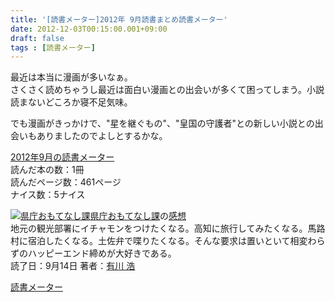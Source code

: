 ```yaml
---
title: '[読書メーター]2012年 9月読書まとめ読書メーター'
date: 2012-12-03T00:15:00.001+09:00
draft: false
tags : [読書メーター]
---
```


  
最近は本当に漫画が多いなぁ。  
さくさく読めちゃうし最近は面白い漫画との出会いが多くて困ってしまう。小説読まないどころか寝不足気味。  
  
でも漫画がきっかけで、"星を継ぐもの"、"皇国の守護者"との新しい小説との出会いもありましたのでよしとするかな。  
  
  
[2012年9月の読書メーター](http://book.akahoshitakuya.com/u/44081/matome?invite_id=44081)  
読んだ本の数：1冊  
読んだページ数：461ページ  
ナイス数：5ナイス  
  
[![県庁おもてなし課](http://ecx.images-amazon.com/images/I/51jYcLnxYGL._SX70_.jpg)](http://book.akahoshitakuya.com/b/4048741829)[県庁おもてなし課](http://book.akahoshitakuya.com/b/4048741829 "県庁おもてなし課")の[感想](http://book.akahoshitakuya.com/cmt/22323603 "県庁おもてなし課のcallas1900さんの感想")  
地元の観光部署にイチャモンをつけたくなる。高知に旅行してみたくなる。馬路村に宿泊したくなる。土佐弁で喋りたくなる。そんな要求は置いといて相変わらずのハッピーエンド締めが大好きである。  
読了日：9月14日 著者：[有川 浩](http://book.akahoshitakuya.com/s?q=%E6%9C%89%E5%B7%9D%20%E6%B5%A9)  
  
[読書メーター](http://book.akahoshitakuya.com/)